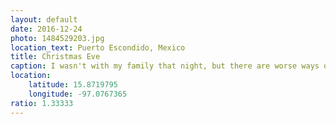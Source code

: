 ```yaml
---
layout: default
date: 2016-12-24
photo: 1484529203.jpg
location_text: Puerto Escondido, Mexico
title: Christmas Eve
caption: I wasn't with my family that night, but there are worse ways of spending Christmas haha!
location:
    latitude: 15.8719795
    longitude: -97.0767365
ratio: 1.33333
---
```

